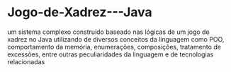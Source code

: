 # Jogo-de-Xadrez---Java
um sistema complexo construído baseado nas lógicas de um jogo de xadrez no Java utilizando de diversos conceitos da linguagem como POO, comportamento da memória, enumerações, composições, tratamento de excessões, entre outras peculiaridades da linguagem e de tecnologias relacionadas
